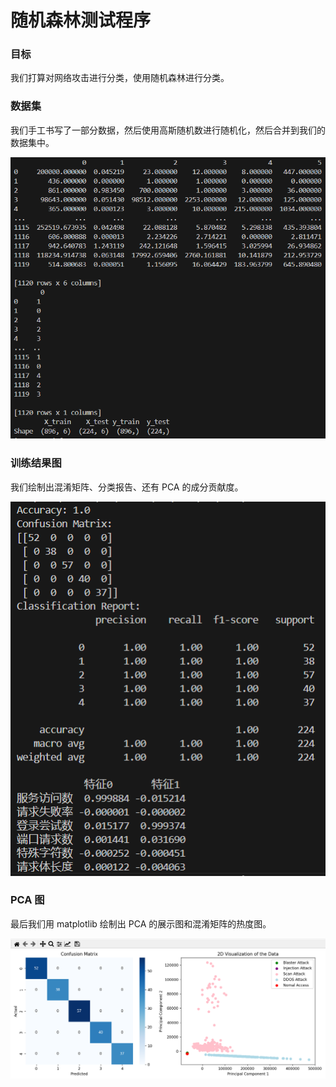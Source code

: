 # 随机森林测试程序
### 目标
我们打算对网络攻击进行分类，使用随机森林进行分类。

### 数据集
我们手工书写了一部分数据，然后使用高斯随机数进行随机化，然后合并到我们的数据集中。

![image](./images/data.png)

### 训练结果图
我们绘制出混淆矩阵、分类报告、还有 PCA 的成分贡献度。

![image](./images/ret.png)

### PCA 图
最后我们用 matplotlib 绘制出 PCA 的展示图和混淆矩阵的热度图。

![image](./images/img.png)
